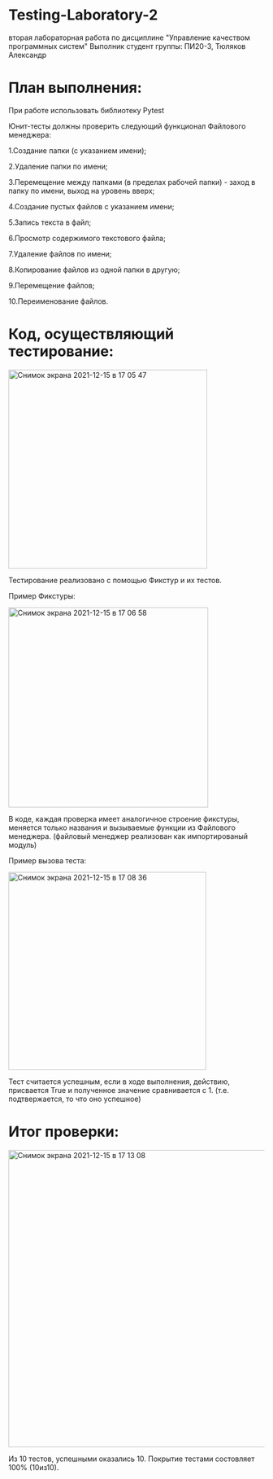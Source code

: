 # Testing-Laboratory-2
вторая лабораторная работа по дисциплине "Управление качеством программных систем" 
Выполник студент группы: ПИ20-3, Тюляков Александр
# План выполнения: 
При работе использовать библиотеку Pytest

Юнит-тесты должны проверить следующий функционал Файлового менеджера:

1.Создание папки (с указанием имени);

2.Удаление папки по имени;

3.Перемещение между папками (в пределах рабочей папки) - заход в папку по имени, выход на уровень вверх;

4.Создание пустых файлов с указанием имени;

5.Запись текста в файл;

6.Просмотр содержимого текстового файла;

7.Удаление файлов по имени;

8.Копирование файлов из одной папки в другую;

9.Перемещение файлов;

10.Переименование файлов.

# Код, осуществляющий тестирование: 

<img width="391" alt="Снимок экрана 2021-12-15 в 17 05 47" src="https://user-images.githubusercontent.com/90206600/146200958-1efcbb6e-67ac-4b4d-8dd8-337bce17300a.png">

Тестирование реализовано с помощью Фикстур и их тестов.

Пример Фикстуры:

<img width="393" alt="Снимок экрана 2021-12-15 в 17 06 58" src="https://user-images.githubusercontent.com/90206600/146201150-8516afb2-c2eb-4b8c-8319-aae226e9ee87.png">

В коде, каждая проверка имеет аналогичное строение фикстуры, меняется только названия и вызываемые функции из Файлового менеджера. 
(файловый менеджер реализован как импортированый модуль) 

Пример вызова теста:

<img width="389" alt="Снимок экрана 2021-12-15 в 17 08 36" src="https://user-images.githubusercontent.com/90206600/146201415-4deed220-1cf2-4e75-a3bf-dee3c0f74b6a.png">

Тест считается успешным, если в ходе выполнения, действию, присвается True и полученное значение сравнивается с 1. (т.е. подтвержается, то что оно успешное) 

# Итог проверки:

<img width="584" alt="Снимок экрана 2021-12-15 в 17 13 08" src="https://user-images.githubusercontent.com/90206600/146202163-91f4482c-9a69-45e9-aeea-51162a2fa0b3.png">

Из 10 тестов, успешными оказались 10. Покрытие тестами состовляет 100% (10из10).
